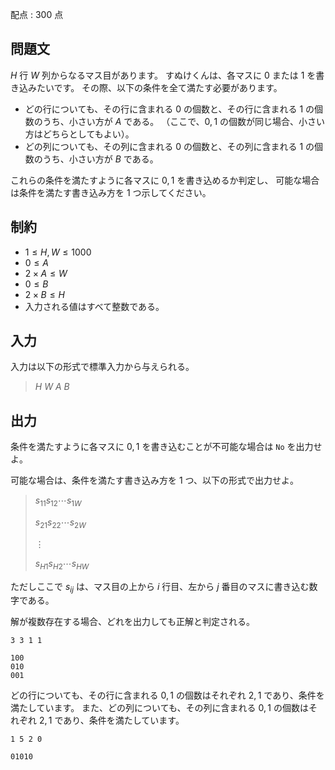 配点 : $300$ 点

## 問題文

$H$ 行 $W$ 列からなるマス目があります。
すぬけくんは、各マスに $0$ または $1$ を書き込みたいです。
その際、以下の条件を全て満たす必要があります。

- どの行についても、その行に含まれる $0$ の個数と、その行に含まれる $1$ の個数のうち、小さい方が $A$ である。
（ここで、$0,1$ の個数が同じ場合、小さい方はどちらとしてもよい）。
- どの列についても、その列に含まれる $0$ の個数と、その列に含まれる $1$ の個数のうち、小さい方が $B$ である。

これらの条件を満たすように各マスに $0,1$ を書き込めるか判定し、
可能な場合は条件を満たす書き込み方を $1$ つ示してください。

## 制約

- $1 \leq H,W \leq 1000$
- $0 \leq A$
- $2 \times A \leq W$
- $0 \leq B$
- $2 \times B \leq H$
- 入力される値はすべて整数である。

## 入力

入力は以下の形式で標準入力から与えられる。

> $H$ $W$ $A$ $B$

## 出力

条件を満たすように各マスに $0,1$ を書き込むことが不可能な場合は `No` を出力せよ。

可能な場合は、条件を満たす書き込み方を $1$ つ、以下の形式で出力せよ。

> $s_{11}s_{12}\cdots s_{1W}$
> 
> $s_{21}s_{22}\cdots s_{2W}$
> 
> $\vdots$
> 
> $s_{H1}s_{H2}\cdots s_{HW}$

ただしここで $s_{ij}$ は、マス目の上から $i$ 行目、左から $j$ 番目のマスに書き込む数字である。

解が複数存在する場合、どれを出力しても正解と判定される。

```input1
3 3 1 1
```

```output1
100
010
001
```

どの行についても、その行に含まれる $0,1$ の個数はそれぞれ $2,1$ であり、条件を満たしています。
また、どの列についても、その列に含まれる $0,1$ の個数はそれぞれ $2,1$ であり、条件を満たしています。

```input2
1 5 2 0
```

```output2
01010
```